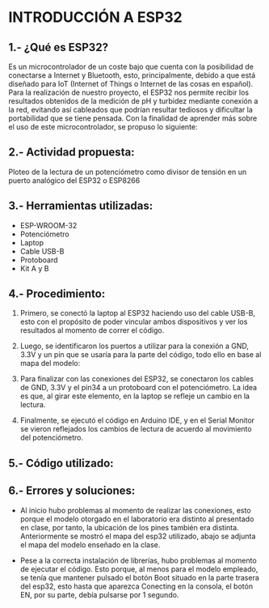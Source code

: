 # INTRODUCCIÓN A ESP32

## 1.- ¿Qué es ESP32?
Es un microcontrolador de un coste bajo que cuenta con la posibilidad de conectarse a Internet y Bluetooth, esto, principalmente, debido a que está diseñado para IoT (Internet of Things o Internet de las cosas en español). Para la realización de nuestro proyecto, el ESP32 nos permite recibir los resultados obtenidos de la medición de pH y turbidez mediante conexión a la red, evitando así cableados que podrían resultar tediosos y dificultar la portabilidad que se tiene pensada.
Con la finalidad de aprender más sobre el uso de este microcontrolador, se propuso lo siguiente:

## 2.- Actividad propuesta:
Ploteo de la lectura de un potenciómetro como divisor de tensión en un puerto analógico del ESP32 o ESP8266

## 3.- Herramientas utilizadas:
- ESP-WROOM-32
- Potenciómetro
- Laptop
- Cable USB-B
- Protoboard
- Kit A y B

## 4.- Procedimiento:
1. Primero, se conectó la laptop al ESP32 haciendo uso del cable USB-B, esto con el propósito de poder vincular ambos dispositivos y ver los resultados al momento de correr el código.
 
2. Luego, se identificaron los puertos a utilizar para la conexión a GND, 3.3V y un pin que se usaría para la parte del código, todo ello en base al mapa del modelo:
  
3. Para finalizar con las conexiones del ESP32, se conectaron los cables de GND, 3.3V y el pin34 a un protoboard con el potenciómetro. La idea es que, al girar este elemento, en la laptop se refleje un cambio en la lectura.
 
4. Finalmente, se ejecutó el código en Arduino IDE, y en el Serial Monitor se vieron reflejados los cambios de lectura de acuerdo al movimiento del potenciómetro.
 
## 5.- Código utilizado:
 
## 6.- Errores y soluciones:
- Al inicio hubo problemas al momento de realizar las conexiones, esto porque el modelo otorgado en el laboratorio era distinto al presentado en clase, por tanto, la ubicación de los pines también era distinta. Anteriormente se mostró el mapa del esp32 utilizado, abajo se adjunta el mapa del modelo enseñado en la clase.
 
- Pese a la correcta instalación de librerías, hubo problemas al momento de ejecutar el código. Esto porque, al menos para el modelo empleado, se tenía que mantener pulsado el botón Boot situado en la parte trasera del esp32, esto hasta que aparezca Conecting en la consola, el botón EN, por su parte, debía pulsarse por 1 segundo.
